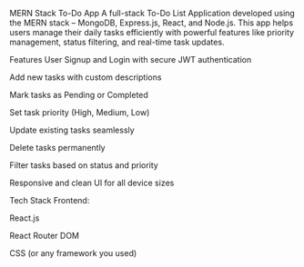 MERN Stack To-Do App
A full-stack To-Do List Application developed using the MERN stack – MongoDB, Express.js, React, and Node.js. This app helps users manage their daily tasks efficiently with powerful features like priority management, status filtering, and real-time task updates.

Features
User Signup and Login with secure JWT authentication

Add new tasks with custom descriptions

Mark tasks as Pending or Completed

Set task priority (High, Medium, Low)

Update existing tasks seamlessly

Delete tasks permanently

Filter tasks based on status and priority

Responsive and clean UI for all device sizes

Tech Stack
Frontend:

React.js

React Router DOM

CSS (or any framework you used)



